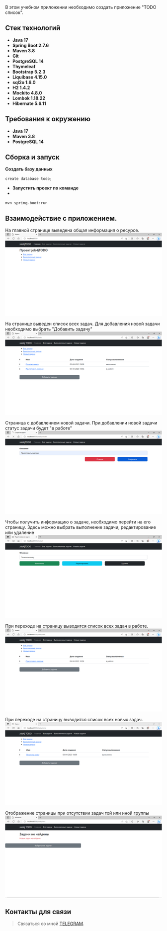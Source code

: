 В этом учебном приложении необходимо создать приложение "TODO список".

## Стек технологий
- **Java 17**
- **Spring Boot 2.7.6**
- **Maven 3.8**
- **Git**
- **PostgreSQL 14**
- **Thymeleaf**
- **Bootstrap 5.2.3**
- **Liquibase 4.15.0**
- **sql2o 1.6.0**
- **H2 1.4.2**
- **Mockito 4.8.0**
- **Lombok 1.18.22**
- **Hibernate 5.6.11**

## Требования к окружению

- **Java 17**
- **Maven 3.8**
- **PostgreSQL 14**

## Сборка и запуск<br>

**Cоздать базу данных**

 ``` shell 
create database todo;
```
- **Запустить проект по команде**
-
``` shell 
mvn spring-boot:run
```

## Взаимодействие с приложением.

На главной странице выведена общая информация о ресурсе.
![](images/1.png)

На странице выведен список всех задач.
Для добавления новой задачи необходимо выбрать "Добавить задачу"
![](images/2.png)

Страница с добавлением новой задачи.
При добавлении новой задачи статус задачи будет "в работе"
![](images/3.png)

Чтобы получить информацию о задаче, необходимо перейти на его страницу.
Здесь можно выбрать выполнение задачи, редактирование или удаление
![](images/4.png)

При переходе на страницу выводится список всех задач в работе.
![](images/5.png)

При переходе на страницу выводится список всех новых задач.
![](images/6.png)

Отображение страницы при отсутствии задач той или иной группы
![](images/7.png)

## Контакты для связи<br>
> Связаться со мной [TELEGRAM](https://t.me/AlekseyNovoselov/).